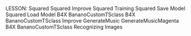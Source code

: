 LESSON:
Squared
Squared Improve
Squared Training
Squared Save Model
Squared Load Model
B4X BananoCustomTSclass
B4X BananoCustomTSclass Improve
GenerateMusic
GenerateMusicMagenta
B4X BananoCustomTSclass
Recognizing Images

